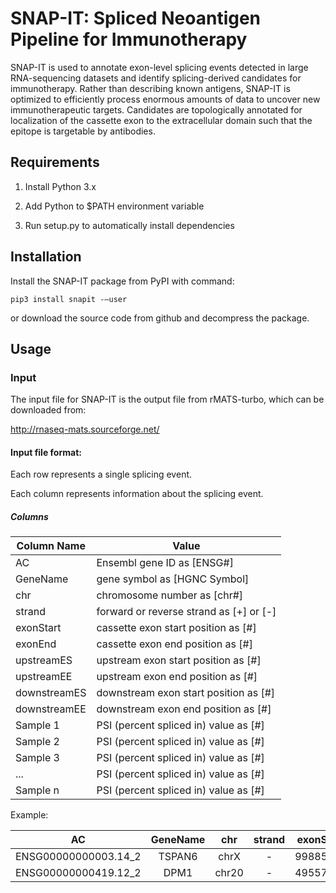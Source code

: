 # SNAP-IT: Spliced Neoantigen Pipeline for Immunotherapy #

SNAP-IT is used to annotate exon-level splicing events detected in large RNA-sequencing datasets and identify splicing-derived candidates for immunotherapy. Rather than describing known antigens, SNAP-IT is optimized to efficiently process enormous amounts of data to uncover new immunotherapeutic targets. Candidates are topologically annotated for localization of the cassette exon to the extracellular domain such that the epitope is targetable by antibodies.


Requirements
------------

1. Install Python 3.x

2. Add Python to $PATH environment variable

3. Run setup.py to automatically install dependencies


Installation
------------

Install the SNAP-IT package from PyPI with command:

```shell
pip3 install snapit -–user
```

or download the source code from github and decompress the package.


Usage
-----

### Input ###

The input file for SNAP-IT is the output file from rMATS-turbo, which can be downloaded from:

http://rnaseq-mats.sourceforge.net/

#### Input file format: ####

Each row represents a single splicing event.

Each column represents information about the splicing event.


##### Columns #####

Column Name | Value
--- | ---
AC | Ensembl gene ID as [ENSG#]  
GeneName | gene symbol as [HGNC Symbol]  
chr | chromosome number as [chr#] 
strand | forward or reverse strand as [+] or [-]
exonStart | cassette exon start position as [#]
exonEnd | cassette exon end position as [#]
upstreamES | upstream exon start position as [#]
upstreamEE | upstream exon end position as [#]
downstreamES | downstream exon start position as [#]
downstreamEE | downstream exon end position as [#]
Sample 1 | PSI (percent spliced in) value as [#]
Sample 2 | PSI (percent spliced in) value as [#]
Sample 3 | PSI (percent spliced in) value as [#]
...  | PSI (percent spliced in) value as [#]
Sample n | PSI (percent spliced in) value as [#]


Example:

AC | GeneName | chr | strand | exonStart | exonEnd | upstreamES | upstreamEE | downstreamES | downstreamEE | SRR1919599 | SRR1919600 | SRR1919601 | SRR1919602 | SRR1919603 | SRR1919604 | G20502.22Rv1.2 | G20506.DU_145.2 | G27214.PC3.1 | G28030.MDA_PCa_2b.1 | G28033.LNCaP_clone_FGC.1 | G41666.VCaP.5 | Constitutive.AD1 | Constitutive.AD2 | Constitutive.AD3 | Constitutive.CA | Inducible.7106ICA_off | Inducible.7106ICA_on | Inducible.7242ICA_off | Inducible.7242ICA_on | Inducible.7600ICA_off | Inducible.7600ICA_on | WT_BS9139 | WT_BS9155 | WT_BS9237
:---: | :---: | :---: | :---: | :---: | :---: | :---: | :---: | :---: | :---: | :---: | :---: | :---: | :---: | :---: | :---: | :---: | :---: | :---: | :---: | :---: | :---: | :---: | :---: | :---: | :---: | :---: | :---: | :---: | :---: | :---: | :---: | :---: | :---: | :---:
ENSG00000000003.14_2 | TSPAN6 | chrX | - | 99885755 | 99885863 | 99882105 | 99884983 | 99887481 | 99887565 | 0.9662 | 0.957 | 0.9582 | 0.9507 | 0.975 | 0.9444 | 0.8904 | 0.964 | 0.9856 | 1 | 1 | 0.9897 | 0.9847 | 0.9882 | 0.9649 | 0.9565 | 0.9954 | 0.9531 | 0.9952 | 0.9401 | 0.9812 | 0.9754 | 0.9071 | 0.9734 | 0.9617 |
| ENSG00000000419.12_2 | DPM1 | chr20 | - | 49557401 | 49557470 | 49552684 | 49552799 | 49558567 | 49558663 | 0.9579 | 0.9589 | 0.936 | 0.9639 | 0.9392 | 0.9369 | 0.9354 | 0.9637 | 0.9392 | 0.9258 | 0.9471 | 0.9609 | 0.9553 | 0.9645 | 0.9325 | 0.9493 | 0.966 | 0.9347 | 0.9366 | 0.9459 | 0.965 | 0.941 | 0.9633 | 0.9676 | 0.9623


